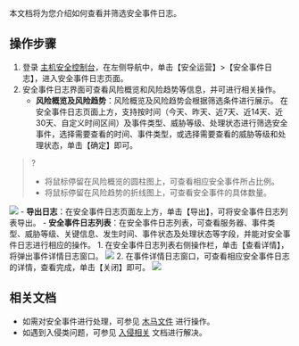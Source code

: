 本文档将为您介绍如何查看并筛选安全事件日志。
## 操作步骤
1. 登录 [主机安全控制台](https://console.cloud.tencent.com/cwp)，在左侧导航中，单击【安全运营】>【安全事件日志】，进入安全事件日志页面。
2. 安全事件日志界面可查看风险概览和风险趋势等信息，并可进行相关操作。
	- **风险概览及风险趋势**：风险概览及风险趋势会根据筛选条件进行展示。
	在安全事件日志页面上方，支持按时间（今天、昨天、近7天、近14天、近30天、自定义时间区间）及事件类型、威胁等级、处理状态进行筛选安全事件，选择需要查看的时间、事件类型，或选择需要查看的威胁等级和处理状态，单击【确定】即可。
>?
>- 将鼠标停留在风险概览的圆柱图上，可查看相应安全事件所占比例。
>- 将鼠标停留在风险趋势的折线图上，可查看安全事件的具体数量。
>
![](https://main.qcloudimg.com/raw/9297839f97349f8cfae8c7a7ea17e7fb.png)
	- **导出日志**：在安全事件日志页面左上方，单击【导出】，可将安全事件日志列表导出。
	- **安全事件日志列表**：在安全事件日志列表，可查看服务器、事件类型、威胁等级、关键信息、发生时间、事件状态及处理状态等字段，并能对安全事件日志进行相应的操作。
		1. 在安全事件日志列表右侧操作栏，单击【查看详情】，将弹出事件详情日志窗口。
![](https://main.qcloudimg.com/raw/45534f0ee9dc459d3ede372d3289eda9.png)
		2. 在事件详情日志窗口，可查看相应安全事件日志的详情，查看完成，单击【关闭】即可。
![](https://main.qcloudimg.com/raw/b27f66278919de5eb5f67eb241cee7b8.png)


## 相关文档
- 如需对安全事件进行处理，可参见 [木马文件](https://cloud.tencent.com/document/product/296/13008) 进行操作。
- 如遇到入侵类问题，可参见 [入侵相关](https://cloud.tencent.com/document/product/296/48971) 文档进行解决。

